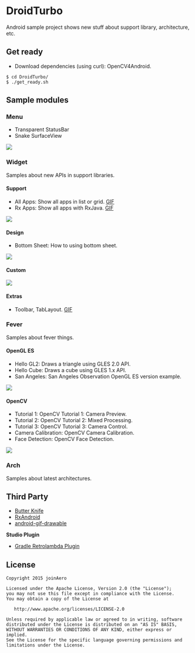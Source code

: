 
# DroidTurbo

Android sample project shows new stuff about support library, architecture, etc.

## Get ready

* Download dependencies (using curl): OpenCV4Android.

```
$ cd DroidTurbo/
$ ./get_ready.sh
```

## Sample modules

### Menu

* Transparent StatusBar
* Snake SurfaceView

![](https://github.com/joinAero/DroidTurbo/blob/master/images/menu/menu.png?raw=true)

### Widget

Samples about new APIs in support libraries.

#### Support

* All Apps: Show all apps in list or grid. [GIF](https://raw.githubusercontent.com/joinAero/DroidTurbo/master/app/src/main/assets/all_apps.gif?raw=true)
* Rx Apps: Show all apps with RxJava. [GIF](https://raw.githubusercontent.com/joinAero/DroidTurbo/master/app/src/main/assets/rx_apps.gif?raw=true)

![](https://github.com/joinAero/DroidTurbo/blob/master/images/widget/support.png?raw=true)

#### Design

* Bottom Sheet: How to using bottom sheet.

![](https://github.com/joinAero/DroidTurbo/blob/master/images/widget/design.png?raw=true)

#### Custom

![](https://github.com/joinAero/DroidTurbo/blob/master/images/widget/custom.png?raw=true)

#### Extras

* Toolbar, TabLayout. [GIF](https://github.com/joinAero/DroidTurbo/blob/master/images/toolbar.gif?raw=true)

### Fever

Samples about fever things.

#### OpenGL ES

* Hello GL2: Draws a triangle using GLES 2.0 API.
* Hello Cube: Draws a cube using GLES 1.x API.
* San Angeles: San Angeles Observation OpenGL ES version example.

![](https://github.com/joinAero/DroidTurbo/blob/master/images/fever/gles.png?raw=true)

#### OpenCV

* Tutorial 1: OpenCV Tutorial 1: Camera Preview.
* Tutorial 2: OpenCV Tutorial 2: Mixed Processing.
* Tutorial 3: OpenCV Tutorial 3: Camera Control.
* Camera Calibration: OpenCV Camera Calibration.
* Face Detection: OpenCV Face Detection.

![](https://github.com/joinAero/DroidTurbo/blob/master/images/fever/ocv.png?raw=true)

### Arch

Samples about latest architectures.

## Third Party

* [Butter Knife](https://github.com/JakeWharton/butterknife)
* [RxAndroid](https://github.com/ReactiveX/RxAndroid)
* [android-gif-drawable](https://github.com/koral--/android-gif-drawable)

**Studio Plugin**

* [Gradle Retrolambda Plugin](https://github.com/evant/gradle-retrolambda)

## License

    Copyright 2015 joinAero

    Licensed under the Apache License, Version 2.0 (the "License");
    you may not use this file except in compliance with the License.
    You may obtain a copy of the License at

       http://www.apache.org/licenses/LICENSE-2.0

    Unless required by applicable law or agreed to in writing, software
    distributed under the License is distributed on an "AS IS" BASIS,
    WITHOUT WARRANTIES OR CONDITIONS OF ANY KIND, either express or implied.
    See the License for the specific language governing permissions and
    limitations under the License.


[Studio Keymaps]: http://www.developerphil.com/android-studio-tips-tricks-moving-around/
